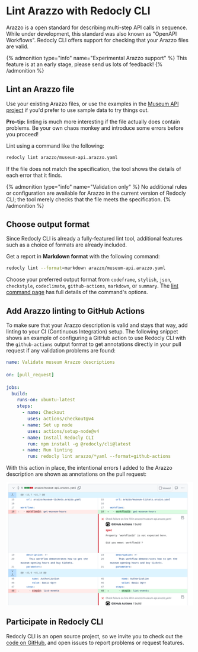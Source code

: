 # Lint Arazzo with Redocly CLI

Arazzo is a open standard for describing multi-step API calls in sequence.
While under development, this standard was also known as "OpenAPI Workflows".
Redocly CLI offers support for checking that your Arazzo files are valid.

{% admonition type="info" name="Experimental Arazzo support" %}
This feature is at an early stage, please send us lots of feedback!
{% /admonition %}

## Lint an Arazzo file

Use your existing Arazzo files, or use the examples in the [Museum API project](https://github.com/Redocly/museum-openapi-example) if you'd prefer to use sample data to try things out.

**Pro-tip:** linting is much more interesting if the file actually does contain problems.
Be your own chaos monkey and introduce some errors before you proceed!

Lint using a command like the following:

```bash
redocly lint arazzo/museum-api.arazzo.yaml
```

If the file does not match the specification, the tool shows the details of each error that it finds.

{% admonition type="info" name="Validation only" %}
No additional rules or configuration are available for Arazzo in the current version of Redocly CLI; the tool merely checks that the file meets the specification.
{% /admonition %}

## Choose output format

Since Redocly CLI is already a fully-featured lint tool, additional features such as a choice of formats are already included.

Get a report in **Markdown format** with the following command:

```bash
redocly lint --format=markdown arazzo/museum-api.arazzo.yaml
```

Choose your preferred output format from `codeframe`, `stylish`, `json`, `checkstyle`, `codeclimate`, `github-actions`, `markdown`, or `summary`.
The [lint command page](../commands/lint.md) has full details of the command's options.

## Add Arazzo linting to GitHub Actions

To make sure that your Arazzo description is valid and stays that way, add linting to your CI (Continuous Integration) setup.
The following snippet shows an example of configuring a GitHub action to use Redocly CLI with the `github-actions` output format to get annotations directly in your pull request if any validation problems are found:

```yaml
name: Validate museum Arazzo descriptions

on: [pull_request]

jobs:
  build:
    runs-on: ubuntu-latest
    steps:
      - name: Checkout
        uses: actions/checkout@v4
      - name: Set up node
        uses: actions/setup-node@v4
      - name: Install Redocly CLI
        run: npm install -g @redocly/cli@latest
      - name: Run linting
        run: redocly lint arazzo/*yaml --format=github-actions
```

With this action in place, the intentional errors I added to the Arazzo description are shown as annotations on the pull request:

![Screenshot of annotation flagging "workfloo" as an unexpected value and suggesting "workflow"](images/museum-arazzo-lint.png)

## Participate in Redocly CLI

Redocly CLI is an open source project, so we invite you to check out the [code on GitHub](https://github.com/Redocly/redocly-cli/), and open issues to report problems or request features.
